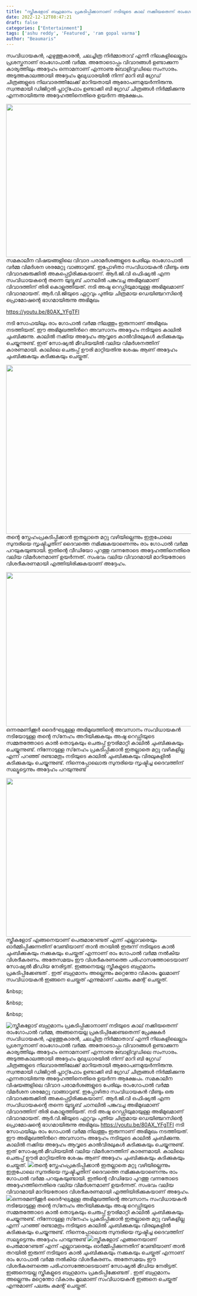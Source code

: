 ```yaml
---
title: "സ്ത്രീകളോട് ബഹുമാനം പ്രകടിപ്പിക്കാനാണ് നടിയുടെ കാല് നക്കിയതെന്ന് രാംഗോപാൽ വർമ്മ, അങ്ങനെയല്ല പ്രകടിപ്പിക്കേണ്ടതെന്ന് പ്രേക്ഷകർ"
date: 2022-12-12T08:47:21
draft: false
categories: ["Entertainment"]
tags: ['ashu reddy', 'Featured', 'ram gopal varma']
author: "Beaumaris"
---
```


സംവിധായകൻ, എഴുത്തുകാരൻ, ചലച്ചിത്ര നിർമ്മാതാവ് എന്നീ നിലകളിലെല്ലാം പ്രശസ്തനാണ് രാംഗോപാൽ വർമ്മ. അതോടൊപ്പം വിവാദങ്ങൾ ഉണ്ടാക്കുന്ന കാര്യത്തിലും അദ്ദേഹം ഒന്നാമനാണ് എന്നാണു ബോളിവുഡിലെ സംസാരം. അടുത്തകാലത്തായി അദ്ദേഹം മുഖ്യധാരയില്‍ നിന്ന് മാറി ബി ഗ്രേഡ് ചിത്രങ്ങളുടെ നിലവാരത്തിലേക്ക് മാറിയതായി ആരോപണമുയര്‍ന്നിരുന്നു. സ്വന്തമായി ഡിജിറ്റല്‍ പ്ലാറ്റ്‌ഫോം ഉണ്ടാക്കി ബി ഗ്രേഡ് ചിത്രങ്ങള്‍ നിര്‍മ്മിക്കുന്നു എന്നതായിരുന്നു അദ്ദേഹത്തിനെതിരെ ഉയര്‍ന്ന ആക്ഷേപം.

<img class="size-large wp-image-366377 aligncenter" src="https://cdn.boolokam.com/articles/2022/12/e3333-2.jpg" alt="" width="800" height="417" />സമകാലീന വിഷയങ്ങളിലെ വിവാദ പരാമര്‍ശങ്ങളുടെ പേരിലും രാംഗോപാല്‍ വര്‍മ്മ വിമര്‍ശന ശരമേറ്റു വാങ്ങാറുണ്ട്. ഇപ്പോഴിതാ സംവിധായകന്‍ വീണ്ടും ഒരു വിവാദക്കുരുക്കില്‍ അകപ്പെട്ടിരിക്കുകയാണ്. ആര്‍.ജി.വി ഒഫിഷ്യല്‍ എന്ന സംവിധായകന്റെ തന്നെ യുട്യൂബ് ചാനലില്‍ പങ്കുവച്ച അഭിമുഖമാണ് വിവാദത്തിന് തിരി കൊളുത്തിയത്. നടി അഷു റെഡ്ഡിയുമായുള്ള അഭിമുഖമാണ് വിവാദമായത്. ആര്‍.വി.ജിയുടെ ഏറ്റവും പുതിയ ചിത്രമായ ഡെയിഞ്ചറസിന്റെ പ്രൊമോഷന്റെ ഭാഗമായിരുന്നു അഭിമുഖം

https://youtu.be/80AX_YFgTFI

നടി സോഫയിലും രാം ഗോപാൽ വർമ്മ നിലത്തും ഇരുന്നാണ് അഭിമുഖം നടത്തിയത്. ഈ അഭിമുഖത്തിന്‍റെ അവസാനം അദ്ദേഹം നടിയുടെ കാലിൽ ചുംബിക്കുന്നു. കാലില്‍ നക്കിയ അദ്ദേഹം ആവൃടെ കാൽവിരലുകൾ കടിക്കുകയും ചെയ്യുന്നുണ്ട്. ഇത് സോഷ്യൽ മീഡിയയിൽ വലിയ വിമർശനത്തിന് കാരണമായി. കാലിലെ ചെരുപ്പ് ഊരി മാറ്റിയതിനു ശേഷം ആണ് അദ്ദേഹം ചുംബിക്കുകയും കടിക്കുകയും ചെയ്തത്.

<img class=" wp-image-366375 aligncenter" src="https://cdn.boolokam.com/articles/2022/12/t3t3t.jpg" alt="" width="767" height="460" />തന്റെ സ്നേഹംപ്രകടിപ്പിക്കാന്‍ ഇതല്ലാതെ മറ്റു വഴിയില്ലെന്നും ഇതുപോലെ സുന്ദരിയെ സൃഷ്ടിച്ചതിന് ദൈവത്തെ നമിക്കുകയാണെന്നും രാം ഗോപാൽ വർമ്മ പറയുകയുണ്ടായി. ഇതിന്റെ വീഡിയോ പുറത്തു വന്നതോടെ അദ്ദേഹത്തിനെതിരെ വലിയ വിമർശനമാണ് ഉയർന്നത്. സംഭവം വലിയ വിവാദമായി മാറിയതോടെ വിശദീകരണമായി എത്തിയിരിക്കുകയാണ് അദ്ദേഹം.

<img class="size-large wp-image-366373 aligncenter" src="https://cdn.boolokam.com/articles/2022/12/r33333333-1024x538.jpg" alt="" width="800" height="420" />ഒന്നരമണിക്കൂര്‍ ദൈര്‍ഘ്യമുള്ള അഭിമുഖത്തിന്റെ അവസാനം സംവിധായകന്‍ നടിയോടുള്ള തന്റെ സ്‌നേഹം അറിയിക്കുകയും അഷു റെഡ്ഡിയുടെ സമ്മതത്തോടെ കാല്‍ തൊടുകയും ചെരുപ്പ് ഊരിമാറ്റി കാലില്‍ ചുംബിക്കുകയും ചെയ്യുന്നുണ്ട്. നിന്നോടുള്ള സ്‌നേഹം പ്രകടിപ്പിക്കാന്‍ ഇതല്ലാതെ മറ്റു വഴികളില്ല എന്ന് പറഞ്ഞ് രണ്ടാമതും നടിയുടെ കാലില്‍ ചുംബിക്കുകയും വിരലുകളില്‍ കടിക്കുകയും ചെയ്യുന്നുണ്ട്. നിന്നെപ്പോലൊരു സുന്ദരിയെ സൃഷ്ടിച്ച ദൈവത്തിന് സല്യൂട്ടെന്നും അദ്ദേഹം പറയുന്നുണ്ട്

<img class=" wp-image-366374 aligncenter" src="https://cdn.boolokam.com/articles/2022/12/r2rrrr.webp" alt="" width="768" height="432" />സ്ത്രീകളോട് എങ്ങനെയാണ് പെരുമാറേണ്ടത് എന്ന് എല്ലാവരെയും ഓർമ്മിപ്പിക്കുന്നതിന് വേണ്ടിയാണ് താൻ തറയിൽ ഇരുന്ന് നടിയുടെ കാൽ ചുംബിക്കുകയും നക്കുകയും ചെയ്തത് എന്നാണ് രാം ഗോപാൽ വർമ്മ നൽകിയ വിശദീകരണം. അതേസമയം ഈ വിശദീകരണത്തെ പരിഹാസത്തോടെയാണ് സോഷ്യൽ മീഡിയ നേരിട്ടത്. ഇങ്ങനെയല്ല സ്ത്രീകളുടെ ബഹുമാനം പ്രകടിപ്പിക്കേണ്ടത് . ഇത് ബഹുമാനം അല്ലെന്നും മറ്റെന്തോ വികാരം മൂലമാണ് സംവിധായകൻ ഇങ്ങനെ ചെയ്തത് എന്നുമാണ് പലരും കമന്റ് ചെയ്തത്.

&amp;nbsp;

&amp;nbsp;

&amp;nbsp;


![സ്ത്രീകളോട് ബഹുമാനം പ്രകടിപ്പിക്കാനാണ് നടിയുടെ കാല് നക്കിയതെന്ന് രാംഗോപാൽ വർമ്മ, അങ്ങനെയല്ല പ്രകടിപ്പിക്കേണ്ടതെന്ന് പ്രേക്ഷകർ](https://cdn.boolokam.com/articles/2022/12/e3333-2.jpg)സംവിധായകൻ, എഴുത്തുകാരൻ, ചലച്ചിത്ര നിർമ്മാതാവ് എന്നീ നിലകളിലെല്ലാം പ്രശസ്തനാണ് രാംഗോപാൽ വർമ്മ. അതോടൊപ്പം വിവാദങ്ങൾ ഉണ്ടാക്കുന്ന കാര്യത്തിലും അദ്ദേഹം ഒന്നാമനാണ് എന്നാണു ബോളിവുഡിലെ സംസാരം. അടുത്തകാലത്തായി അദ്ദേഹം മുഖ്യധാരയില്‍ നിന്ന് മാറി ബി ഗ്രേഡ് ചിത്രങ്ങളുടെ നിലവാരത്തിലേക്ക് മാറിയതായി ആരോപണമുയര്‍ന്നിരുന്നു. സ്വന്തമായി ഡിജിറ്റല്‍ പ്ലാറ്റ്‌ഫോം ഉണ്ടാക്കി ബി ഗ്രേഡ് ചിത്രങ്ങള്‍ നിര്‍മ്മിക്കുന്നു എന്നതായിരുന്നു അദ്ദേഹത്തിനെതിരെ ഉയര്‍ന്ന ആക്ഷേപം. സമകാലീന വിഷയങ്ങളിലെ വിവാദ പരാമര്‍ശങ്ങളുടെ പേരിലും രാംഗോപാല്‍ വര്‍മ്മ വിമര്‍ശന ശരമേറ്റു വാങ്ങാറുണ്ട്. ഇപ്പോഴിതാ സംവിധായകന്‍ വീണ്ടും ഒരു വിവാദക്കുരുക്കില്‍ അകപ്പെട്ടിരിക്കുകയാണ്. ആര്‍.ജി.വി ഒഫിഷ്യല്‍ എന്ന സംവിധായകന്റെ തന്നെ യുട്യൂബ് ചാനലില്‍ പങ്കുവച്ച അഭിമുഖമാണ് വിവാദത്തിന് തിരി കൊളുത്തിയത്. നടി അഷു റെഡ്ഡിയുമായുള്ള അഭിമുഖമാണ് വിവാദമായത്. ആര്‍.വി.ജിയുടെ ഏറ്റവും പുതിയ ചിത്രമായ ഡെയിഞ്ചറസിന്റെ പ്രൊമോഷന്റെ ഭാഗമായിരുന്നു അഭിമുഖം https://youtu.be/80AX_YFgTFI നടി സോഫയിലും രാം ഗോപാൽ വർമ്മ നിലത്തും ഇരുന്നാണ് അഭിമുഖം നടത്തിയത്. ഈ അഭിമുഖത്തിന്‍റെ അവസാനം അദ്ദേഹം നടിയുടെ കാലിൽ ചുംബിക്കുന്നു. കാലില്‍ നക്കിയ അദ്ദേഹം ആവൃടെ കാൽവിരലുകൾ കടിക്കുകയും ചെയ്യുന്നുണ്ട്. ഇത് സോഷ്യൽ മീഡിയയിൽ വലിയ വിമർശനത്തിന് കാരണമായി. കാലിലെ ചെരുപ്പ് ഊരി മാറ്റിയതിനു ശേഷം ആണ് അദ്ദേഹം ചുംബിക്കുകയും കടിക്കുകയും ചെയ്തത്. ![](https://cdn.boolokam.com/articles/2022/12/t3t3t.jpg)തന്റെ സ്നേഹംപ്രകടിപ്പിക്കാന്‍ ഇതല്ലാതെ മറ്റു വഴിയില്ലെന്നും ഇതുപോലെ സുന്ദരിയെ സൃഷ്ടിച്ചതിന് ദൈവത്തെ നമിക്കുകയാണെന്നും രാം ഗോപാൽ വർമ്മ പറയുകയുണ്ടായി. ഇതിന്റെ വീഡിയോ പുറത്തു വന്നതോടെ അദ്ദേഹത്തിനെതിരെ വലിയ വിമർശനമാണ് ഉയർന്നത്. സംഭവം വലിയ വിവാദമായി മാറിയതോടെ വിശദീകരണമായി എത്തിയിരിക്കുകയാണ് അദ്ദേഹം. ![](https://cdn.boolokam.com/articles/2022/12/r33333333-1024x538.jpg)ഒന്നരമണിക്കൂര്‍ ദൈര്‍ഘ്യമുള്ള അഭിമുഖത്തിന്റെ അവസാനം സംവിധായകന്‍ നടിയോടുള്ള തന്റെ സ്‌നേഹം അറിയിക്കുകയും അഷു റെഡ്ഡിയുടെ സമ്മതത്തോടെ കാല്‍ തൊടുകയും ചെരുപ്പ് ഊരിമാറ്റി കാലില്‍ ചുംബിക്കുകയും ചെയ്യുന്നുണ്ട്. നിന്നോടുള്ള സ്‌നേഹം പ്രകടിപ്പിക്കാന്‍ ഇതല്ലാതെ മറ്റു വഴികളില്ല എന്ന് പറഞ്ഞ് രണ്ടാമതും നടിയുടെ കാലില്‍ ചുംബിക്കുകയും വിരലുകളില്‍ കടിക്കുകയും ചെയ്യുന്നുണ്ട്. നിന്നെപ്പോലൊരു സുന്ദരിയെ സൃഷ്ടിച്ച ദൈവത്തിന് സല്യൂട്ടെന്നും അദ്ദേഹം പറയുന്നുണ്ട് ![](https://cdn.boolokam.com/articles/2022/12/r2rrrr.webp)സ്ത്രീകളോട് എങ്ങനെയാണ് പെരുമാറേണ്ടത് എന്ന് എല്ലാവരെയും ഓർമ്മിപ്പിക്കുന്നതിന് വേണ്ടിയാണ് താൻ തറയിൽ ഇരുന്ന് നടിയുടെ കാൽ ചുംബിക്കുകയും നക്കുകയും ചെയ്തത് എന്നാണ് രാം ഗോപാൽ വർമ്മ നൽകിയ വിശദീകരണം. അതേസമയം ഈ വിശദീകരണത്തെ പരിഹാസത്തോടെയാണ് സോഷ്യൽ മീഡിയ നേരിട്ടത്. ഇങ്ങനെയല്ല സ്ത്രീകളുടെ ബഹുമാനം പ്രകടിപ്പിക്കേണ്ടത് . ഇത് ബഹുമാനം അല്ലെന്നും മറ്റെന്തോ വികാരം മൂലമാണ് സംവിധായകൻ ഇങ്ങനെ ചെയ്തത് എന്നുമാണ് പലരും കമന്റ് ചെയ്തത്. &nbsp; &nbsp; &nbsp;

